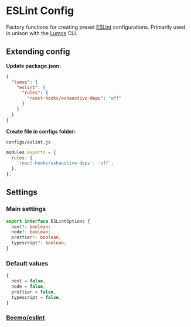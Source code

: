 # ESLint Config

Factory functions for creating preset [ESLint](https://eslint.org) configurations. Primarily used in
unison with the [Lumos](https://www.npmjs.com/package/@ori-open/lumos) CLI.

## Extending config

**Update package.json:**

```json
{
  "lumos": {
    "eslint": {
      "rules": {
        "react-hooks/exhaustive-deps": "off"
      }
    }
  }
}
```

**Create file in configs folder:**

`configs/eslint.js`

```js
modules.exports = {
  rules: {
    'react-hooks/exhaustive-deps': 'off',
  },
};
```

## Settings

### Main settings

```ts
export interface ESLintOptions {
  next?: boolean;
  node?: boolean;
  prettier?: boolean;
  typescript?: boolean;
}
```

### Default values

```ts
{
  next = false,
  node = false,
  prettier = false,
  typescript = false,
}
```

### [Beemo/eslint](https://milesj.gitbook.io/beemo/driver/eslint)
